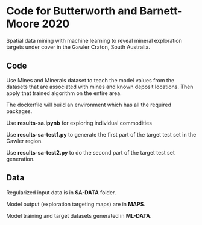# Code for Butterworth and Barnett-Moore 2020
Spatial data mining with machine learning to reveal mineral exploration targets under cover in the Gawler Craton, South Australia.

## Code
Use Mines and Minerals dataset to teach the model values from the datasets that are associated with mines and known deposit locations. Then apply that trained algorithm on the entire area.

The dockerfile will build an environment which has all the required packages.

Use **results-sa.ipynb** for exploring individual commodities

Use **results-sa-test1.py** to generate the first part of the target test set in the Gawler region.

Use **results-sa-test2.py** to do the second part of the target test set generation. 

## Data

Regularized input data is in **SA-DATA** folder.

Model output (exploration targeting maps) are in **MAPS**.

Model training and target datasets generated in **ML-DATA**.

